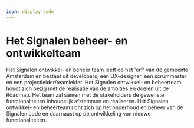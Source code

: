 ```yaml
---
icon: display-code
---
```


# Het Signalen beheer- en ontwikkelteam

Het Signalen ontwikkel- en beheer team leeft op het 'erf' van de gemeente Amsterdam en bestaat uit developers, een UX-designer, een scrummaster en een projectleider/teamleider. Het Signalen ontwikkel- en beheerteam houdt zich bezig met de realisatie van de ambities en doelen uit de Roadmap. Het team zal samen met de stakeholders de gewenste functionaliteiten inhoudelijk afstemmen en realiseren. Het Signalen ontwikkel- en beheerteam richt zich op het onderhoud en beheer van de Signalen code en daarnaast op de ontwikkeling van nieuwe functionaliteiten.
